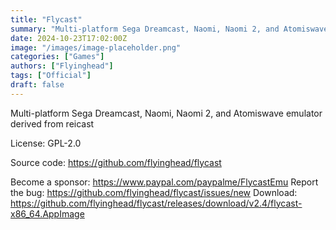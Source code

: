 ```yaml
---
title: "Flycast"
summary: "Multi-platform Sega Dreamcast, Naomi, Naomi 2, and Atomiswave emulator derived from reicast"
date: 2024-10-23T17:02:00Z
image: "/images/image-placeholder.png"
categories: ["Games"]
authors: ["Flyinghead"]
tags: ["Official"]
draft: false
---
```


Multi-platform Sega Dreamcast, Naomi, Naomi 2, and Atomiswave emulator derived from reicast

License: GPL-2.0

Source code: <https://github.com/flyinghead/flycast>

Become a sponsor: <https://www.paypal.com/paypalme/FlycastEmu>
Report the bug: <https://github.com/flyinghead/flycast/issues/new>
Download: <https://github.com/flyinghead/flycast/releases/download/v2.4/flycast-x86_64.AppImage>
